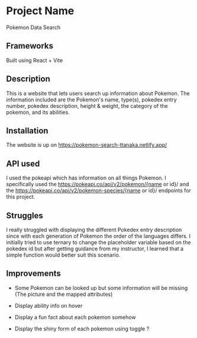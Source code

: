 # Project Name

Pokemon Data Search 

## Frameworks

Built using React + Vite

## Description

This is a website that lets users search up information about Pokemon. The information included are the Pokemon's name, type(s), pokedex entry number, pokedex description, height & weight, the category of the pokemon, and its abilities.

## Installation

The website is up on https://pokemon-search-ttanaka.netlify.app/

## API used

I used the pokeapi which has information on all things Pokemon. I specifically used the https://pokeapi.co/api/v2/pokemon/{name or id}/ and the
https://pokeapi.co/api/v2/pokemon-species/{name or id}/ endpoints for this project. 

## Struggles

I really struggled with displaying the different Pokedex entry description since with each generation of Pokemon the order of the languages differs. I initially tried to use ternary to change the placeholder variable based on the pokedex id but after getting guidance from my instructor, I learned that a simple function would better suit this scenario. 

## Improvements
- Some Pokemon can be looked up but some information will be missing (The picture and the mapped attributes)

- Display ability info on hover

- Display a fun fact about each pokemon somehow

- Display the shiny form of each pokemon using toggle ?





